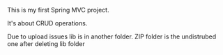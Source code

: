 This is my first Spring MVC project.

It's about CRUD operations.

Due to upload issues lib is in another folder.
ZIP folder is the undistrubed one after deleting lib folder
